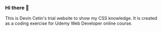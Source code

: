 ### Hi there 👋
This is Devin Cetin's trial website to show my CSS knowledge. It is created as a coding exercise for Udemy Web Developer online course. 
